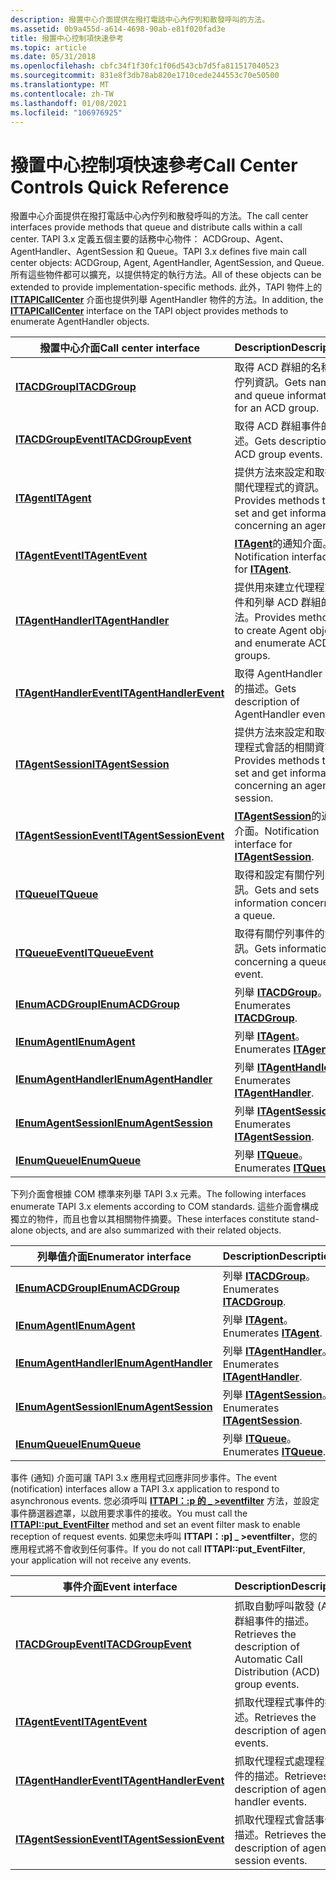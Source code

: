 ```yaml
---
description: 撥置中心介面提供在撥打電話中心內佇列和散發呼叫的方法。
ms.assetid: 0b9a455d-a614-4698-90ab-e81f020fad3e
title: 撥置中心控制項快速參考
ms.topic: article
ms.date: 05/31/2018
ms.openlocfilehash: cbfc34f1f30fc1f06d543cb7d5fa811517040523
ms.sourcegitcommit: 831e8f3db78ab820e1710cede244553c70e50500
ms.translationtype: MT
ms.contentlocale: zh-TW
ms.lasthandoff: 01/08/2021
ms.locfileid: "106976925"
---
```

# <a name="call-center-controls-quick-reference"></a><span data-ttu-id="1c89e-103">撥置中心控制項快速參考</span><span class="sxs-lookup"><span data-stu-id="1c89e-103">Call Center Controls Quick Reference</span></span>

<span data-ttu-id="1c89e-104">撥置中心介面提供在撥打電話中心內佇列和散發呼叫的方法。</span><span class="sxs-lookup"><span data-stu-id="1c89e-104">The call center interfaces provide methods that queue and distribute calls within a call center.</span></span> <span data-ttu-id="1c89e-105">TAPI 3.x 定義五個主要的話務中心物件： ACDGroup、Agent、AgentHandler、AgentSession 和 Queue。</span><span class="sxs-lookup"><span data-stu-id="1c89e-105">TAPI 3.x defines five main call center objects: ACDGroup, Agent, AgentHandler, AgentSession, and Queue.</span></span> <span data-ttu-id="1c89e-106">所有這些物件都可以擴充，以提供特定的執行方法。</span><span class="sxs-lookup"><span data-stu-id="1c89e-106">All of these objects can be extended to provide implementation-specific methods.</span></span> <span data-ttu-id="1c89e-107">此外，TAPI 物件上的 [**ITTAPICallCenter**](/windows/win32/api/tapi3cc/nn-tapi3cc-ittapicallcenter) 介面也提供列舉 AgentHandler 物件的方法。</span><span class="sxs-lookup"><span data-stu-id="1c89e-107">In addition, the [**ITTAPICallCenter**](/windows/win32/api/tapi3cc/nn-tapi3cc-ittapicallcenter) interface on the TAPI object provides methods to enumerate AgentHandler objects.</span></span>



| <span data-ttu-id="1c89e-108">撥置中心介面</span><span class="sxs-lookup"><span data-stu-id="1c89e-108">Call center interface</span></span>                              | <span data-ttu-id="1c89e-109">Description</span><span class="sxs-lookup"><span data-stu-id="1c89e-109">Description</span></span>                                                              |
|----------------------------------------------------|--------------------------------------------------------------------------|
| [<span data-ttu-id="1c89e-110">**ITACDGroup**</span><span class="sxs-lookup"><span data-stu-id="1c89e-110">**ITACDGroup**</span></span>](/windows/win32/api/tapi3cc/nn-tapi3cc-itacdgroup)                   | <span data-ttu-id="1c89e-111">取得 ACD 群組的名稱和佇列資訊。</span><span class="sxs-lookup"><span data-stu-id="1c89e-111">Gets name and queue information for an ACD group.</span></span>                        |
| [<span data-ttu-id="1c89e-112">**ITACDGroupEvent**</span><span class="sxs-lookup"><span data-stu-id="1c89e-112">**ITACDGroupEvent**</span></span>](/windows/win32/api/tapi3cc/nn-tapi3cc-itacdgroupevent)         | <span data-ttu-id="1c89e-113">取得 ACD 群組事件的描述。</span><span class="sxs-lookup"><span data-stu-id="1c89e-113">Gets description of ACD group events.</span></span>                                    |
| [<span data-ttu-id="1c89e-114">**ITAgent**</span><span class="sxs-lookup"><span data-stu-id="1c89e-114">**ITAgent**</span></span>](/windows/win32/api/tapi3cc/nn-tapi3cc-itagent)                         | <span data-ttu-id="1c89e-115">提供方法來設定和取得有關代理程式的資訊。</span><span class="sxs-lookup"><span data-stu-id="1c89e-115">Provides methods to set and get information concerning an agent.</span></span>         |
| [<span data-ttu-id="1c89e-116">**ITAgentEvent**</span><span class="sxs-lookup"><span data-stu-id="1c89e-116">**ITAgentEvent**</span></span>](/windows/win32/api/tapi3cc/nn-tapi3cc-itagentevent)               | <span data-ttu-id="1c89e-117">[**ITAgent**](/windows/win32/api/tapi3cc/nn-tapi3cc-itagent)的通知介面。</span><span class="sxs-lookup"><span data-stu-id="1c89e-117">Notification interface for [**ITAgent**](/windows/win32/api/tapi3cc/nn-tapi3cc-itagent).</span></span>                   |
| [<span data-ttu-id="1c89e-118">**ITAgentHandler**</span><span class="sxs-lookup"><span data-stu-id="1c89e-118">**ITAgentHandler**</span></span>](/windows/win32/api/tapi3cc/nn-tapi3cc-itagenthandler)           | <span data-ttu-id="1c89e-119">提供用來建立代理程式物件和列舉 ACD 群組的方法。</span><span class="sxs-lookup"><span data-stu-id="1c89e-119">Provides methods to create Agent objects and enumerate ACD groups.</span></span>       |
| [<span data-ttu-id="1c89e-120">**ITAgentHandlerEvent**</span><span class="sxs-lookup"><span data-stu-id="1c89e-120">**ITAgentHandlerEvent**</span></span>](/windows/win32/api/tapi3cc/nn-tapi3cc-itagenthandlerevent) | <span data-ttu-id="1c89e-121">取得 AgentHandler 事件的描述。</span><span class="sxs-lookup"><span data-stu-id="1c89e-121">Gets description of AgentHandler events.</span></span>                                 |
| [<span data-ttu-id="1c89e-122">**ITAgentSession**</span><span class="sxs-lookup"><span data-stu-id="1c89e-122">**ITAgentSession**</span></span>](/windows/win32/api/tapi3cc/nn-tapi3cc-itagentsession)           | <span data-ttu-id="1c89e-123">提供方法來設定和取得代理程式會話的相關資訊。</span><span class="sxs-lookup"><span data-stu-id="1c89e-123">Provides methods to set and get information concerning an agent session.</span></span> |
| [<span data-ttu-id="1c89e-124">**ITAgentSessionEvent**</span><span class="sxs-lookup"><span data-stu-id="1c89e-124">**ITAgentSessionEvent**</span></span>](/windows/win32/api/tapi3cc/nn-tapi3cc-itagentsessionevent) | <span data-ttu-id="1c89e-125">[**ITAgentSession**](/windows/win32/api/tapi3cc/nn-tapi3cc-itagentsession)的通知介面。</span><span class="sxs-lookup"><span data-stu-id="1c89e-125">Notification interface for [**ITAgentSession**](/windows/win32/api/tapi3cc/nn-tapi3cc-itagentsession).</span></span>     |
| [<span data-ttu-id="1c89e-126">**ITQueue**</span><span class="sxs-lookup"><span data-stu-id="1c89e-126">**ITQueue**</span></span>](/windows/win32/api/tapi3cc/nn-tapi3cc-itqueue)                         | <span data-ttu-id="1c89e-127">取得和設定有關佇列的資訊。</span><span class="sxs-lookup"><span data-stu-id="1c89e-127">Gets and sets information concerning a queue.</span></span>                            |
| [<span data-ttu-id="1c89e-128">**ITQueueEvent**</span><span class="sxs-lookup"><span data-stu-id="1c89e-128">**ITQueueEvent**</span></span>](/windows/win32/api/tapi3cc/nn-tapi3cc-itqueueevent)               | <span data-ttu-id="1c89e-129">取得有關佇列事件的資訊。</span><span class="sxs-lookup"><span data-stu-id="1c89e-129">Gets information concerning a queue event.</span></span>                               |
| [<span data-ttu-id="1c89e-130">**IEnumACDGroup**</span><span class="sxs-lookup"><span data-stu-id="1c89e-130">**IEnumACDGroup**</span></span>](/windows/win32/api/tapi3cc/nn-tapi3cc-ienumacdgroup)             | <span data-ttu-id="1c89e-131">列舉 [**ITACDGroup**](/windows/win32/api/tapi3cc/nn-tapi3cc-itacdgroup)。</span><span class="sxs-lookup"><span data-stu-id="1c89e-131">Enumerates [**ITACDGroup**](/windows/win32/api/tapi3cc/nn-tapi3cc-itacdgroup).</span></span>                             |
| [<span data-ttu-id="1c89e-132">**IEnumAgent**</span><span class="sxs-lookup"><span data-stu-id="1c89e-132">**IEnumAgent**</span></span>](/windows/win32/api/tapi3cc/nn-tapi3cc-ienumagent)                   | <span data-ttu-id="1c89e-133">列舉 [**ITAgent**](/windows/win32/api/tapi3cc/nn-tapi3cc-itagent)。</span><span class="sxs-lookup"><span data-stu-id="1c89e-133">Enumerates [**ITAgent**](/windows/win32/api/tapi3cc/nn-tapi3cc-itagent).</span></span>                                   |
| [<span data-ttu-id="1c89e-134">**IEnumAgentHandler**</span><span class="sxs-lookup"><span data-stu-id="1c89e-134">**IEnumAgentHandler**</span></span>](/windows/win32/api/tapi3cc/nn-tapi3cc-ienumagenthandler)     | <span data-ttu-id="1c89e-135">列舉 [**ITAgentHandler**](/windows/win32/api/tapi3cc/nn-tapi3cc-itagenthandler)。</span><span class="sxs-lookup"><span data-stu-id="1c89e-135">Enumerates [**ITAgentHandler**](/windows/win32/api/tapi3cc/nn-tapi3cc-itagenthandler).</span></span>                     |
| [<span data-ttu-id="1c89e-136">**IEnumAgentSession**</span><span class="sxs-lookup"><span data-stu-id="1c89e-136">**IEnumAgentSession**</span></span>](/windows/win32/api/tapi3cc/nn-tapi3cc-ienumagentsession)     | <span data-ttu-id="1c89e-137">列舉 [**ITAgentSession**](/windows/win32/api/tapi3cc/nn-tapi3cc-itagentsession)。</span><span class="sxs-lookup"><span data-stu-id="1c89e-137">Enumerates [**ITAgentSession**](/windows/win32/api/tapi3cc/nn-tapi3cc-itagentsession).</span></span>                     |
| [<span data-ttu-id="1c89e-138">**IEnumQueue**</span><span class="sxs-lookup"><span data-stu-id="1c89e-138">**IEnumQueue**</span></span>](/windows/win32/api/tapi3cc/nn-tapi3cc-ienumqueue)                   | <span data-ttu-id="1c89e-139">列舉 [**ITQueue**](/windows/win32/api/tapi3cc/nn-tapi3cc-itqueue)。</span><span class="sxs-lookup"><span data-stu-id="1c89e-139">Enumerates [**ITQueue**](/windows/win32/api/tapi3cc/nn-tapi3cc-itqueue).</span></span>                                   |



 

<span data-ttu-id="1c89e-140">下列介面會根據 COM 標準來列舉 TAPI 3.x 元素。</span><span class="sxs-lookup"><span data-stu-id="1c89e-140">The following interfaces enumerate TAPI 3.x elements according to COM standards.</span></span> <span data-ttu-id="1c89e-141">這些介面會構成獨立的物件，而且也會以其相關物件摘要。</span><span class="sxs-lookup"><span data-stu-id="1c89e-141">These interfaces constitute stand-alone objects, and are also summarized with their related objects.</span></span>



| <span data-ttu-id="1c89e-142">列舉值介面</span><span class="sxs-lookup"><span data-stu-id="1c89e-142">Enumerator interface</span></span>                           | <span data-ttu-id="1c89e-143">Description</span><span class="sxs-lookup"><span data-stu-id="1c89e-143">Description</span></span>                                          |
|------------------------------------------------|------------------------------------------------------|
| [<span data-ttu-id="1c89e-144">**IEnumACDGroup**</span><span class="sxs-lookup"><span data-stu-id="1c89e-144">**IEnumACDGroup**</span></span>](/windows/win32/api/tapi3cc/nn-tapi3cc-ienumacdgroup)         | <span data-ttu-id="1c89e-145">列舉 [**ITACDGroup**](/windows/win32/api/tapi3cc/nn-tapi3cc-itacdgroup)。</span><span class="sxs-lookup"><span data-stu-id="1c89e-145">Enumerates [**ITACDGroup**](/windows/win32/api/tapi3cc/nn-tapi3cc-itacdgroup).</span></span>         |
| [<span data-ttu-id="1c89e-146">**IEnumAgent**</span><span class="sxs-lookup"><span data-stu-id="1c89e-146">**IEnumAgent**</span></span>](/windows/win32/api/tapi3cc/nn-tapi3cc-ienumagent)               | <span data-ttu-id="1c89e-147">列舉 [**ITAgent**](/windows/win32/api/tapi3cc/nn-tapi3cc-itagent)。</span><span class="sxs-lookup"><span data-stu-id="1c89e-147">Enumerates [**ITAgent**](/windows/win32/api/tapi3cc/nn-tapi3cc-itagent).</span></span>               |
| [<span data-ttu-id="1c89e-148">**IEnumAgentHandler**</span><span class="sxs-lookup"><span data-stu-id="1c89e-148">**IEnumAgentHandler**</span></span>](/windows/win32/api/tapi3cc/nn-tapi3cc-ienumagenthandler) | <span data-ttu-id="1c89e-149">列舉 [**ITAgentHandler**](/windows/win32/api/tapi3cc/nn-tapi3cc-itagenthandler)。</span><span class="sxs-lookup"><span data-stu-id="1c89e-149">Enumerates [**ITAgentHandler**](/windows/win32/api/tapi3cc/nn-tapi3cc-itagenthandler).</span></span> |
| [<span data-ttu-id="1c89e-150">**IEnumAgentSession**</span><span class="sxs-lookup"><span data-stu-id="1c89e-150">**IEnumAgentSession**</span></span>](/windows/win32/api/tapi3cc/nn-tapi3cc-ienumagentsession) | <span data-ttu-id="1c89e-151">列舉 [**ITAgentSession**](/windows/win32/api/tapi3cc/nn-tapi3cc-itagentsession)。</span><span class="sxs-lookup"><span data-stu-id="1c89e-151">Enumerates [**ITAgentSession**](/windows/win32/api/tapi3cc/nn-tapi3cc-itagentsession).</span></span> |
| [<span data-ttu-id="1c89e-152">**IEnumQueue**</span><span class="sxs-lookup"><span data-stu-id="1c89e-152">**IEnumQueue**</span></span>](/windows/win32/api/tapi3cc/nn-tapi3cc-ienumqueue)               | <span data-ttu-id="1c89e-153">列舉 [**ITQueue**](/windows/win32/api/tapi3cc/nn-tapi3cc-itqueue)。</span><span class="sxs-lookup"><span data-stu-id="1c89e-153">Enumerates [**ITQueue**](/windows/win32/api/tapi3cc/nn-tapi3cc-itqueue).</span></span>               |



 

<span data-ttu-id="1c89e-154">事件 (通知) 介面可讓 TAPI 3.x 應用程式回應非同步事件。</span><span class="sxs-lookup"><span data-stu-id="1c89e-154">The event (notification) interfaces allow a TAPI 3.x application to respond to asynchronous events.</span></span> <span data-ttu-id="1c89e-155">您必須呼叫 [**ITTAPI：:p 的 \_ >eventfilter**](/windows/desktop/api/tapi3if/nf-tapi3if-ittapi-put_eventfilter) 方法，並設定事件篩選器遮罩，以啟用要求事件的接收。</span><span class="sxs-lookup"><span data-stu-id="1c89e-155">You must call the [**ITTAPI::put\_EventFilter**](/windows/desktop/api/tapi3if/nf-tapi3if-ittapi-put_eventfilter) method and set an event filter mask to enable reception of request events.</span></span> <span data-ttu-id="1c89e-156">如果您未呼叫 **ITTAPI：:p] \_ >eventfilter**，您的應用程式將不會收到任何事件。</span><span class="sxs-lookup"><span data-stu-id="1c89e-156">If you do not call **ITTAPI::put\_EventFilter**, your application will not receive any events.</span></span>



| <span data-ttu-id="1c89e-157">事件介面</span><span class="sxs-lookup"><span data-stu-id="1c89e-157">Event interface</span></span>                                    | <span data-ttu-id="1c89e-158">Description</span><span class="sxs-lookup"><span data-stu-id="1c89e-158">Description</span></span>                                                                  |
|----------------------------------------------------|------------------------------------------------------------------------------|
| [<span data-ttu-id="1c89e-159">**ITACDGroupEvent**</span><span class="sxs-lookup"><span data-stu-id="1c89e-159">**ITACDGroupEvent**</span></span>](/windows/win32/api/tapi3cc/nn-tapi3cc-itacdgroupevent)         | <span data-ttu-id="1c89e-160">抓取自動呼叫散發 (ACD) 群組事件的描述。</span><span class="sxs-lookup"><span data-stu-id="1c89e-160">Retrieves the description of Automatic Call Distribution (ACD) group events.</span></span> |
| [<span data-ttu-id="1c89e-161">**ITAgentEvent**</span><span class="sxs-lookup"><span data-stu-id="1c89e-161">**ITAgentEvent**</span></span>](/windows/win32/api/tapi3cc/nn-tapi3cc-itagentevent)               | <span data-ttu-id="1c89e-162">抓取代理程式事件的描述。</span><span class="sxs-lookup"><span data-stu-id="1c89e-162">Retrieves the description of agent events.</span></span>                                   |
| [<span data-ttu-id="1c89e-163">**ITAgentHandlerEvent**</span><span class="sxs-lookup"><span data-stu-id="1c89e-163">**ITAgentHandlerEvent**</span></span>](/windows/win32/api/tapi3cc/nn-tapi3cc-itagenthandlerevent) | <span data-ttu-id="1c89e-164">抓取代理程式處理程式事件的描述。</span><span class="sxs-lookup"><span data-stu-id="1c89e-164">Retrieves the description of agent handler events.</span></span>                           |
| [<span data-ttu-id="1c89e-165">**ITAgentSessionEvent**</span><span class="sxs-lookup"><span data-stu-id="1c89e-165">**ITAgentSessionEvent**</span></span>](/windows/win32/api/tapi3cc/nn-tapi3cc-itagentsessionevent) | <span data-ttu-id="1c89e-166">抓取代理程式會話事件的描述。</span><span class="sxs-lookup"><span data-stu-id="1c89e-166">Retrieves the description of agent session events.</span></span>                           |



 

 

 
